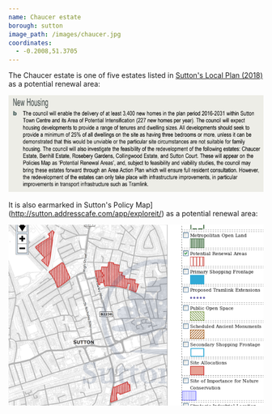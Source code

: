 ```yaml
---
name: Chaucer estate
borough: sutton
image_path: /images/chaucer.jpg
coordinates:
  - -0.2008,51.3705
---
```

The Chaucer estate is one of five estates listed in [Sutton's Local Plan (2018)](https://drive.google.com/file/d/1MdX6GlaHDoBdG6CTsvjFaIuPtIa9id5O/view) as a potential renewal area:

![](/images/suttonplan.png)

It is also earmarked in Sutton's Policy Map](http://sutton.addresscafe.com/app/exploreit/) as a potential renewal area:

![](/images/suttonpolicymap.png)

